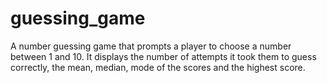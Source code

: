 # guessing_game
A number guessing game that prompts a player to choose a number between 1 and 10. 
It displays the number of attempts it took them to guess correctly, the mean, median, mode of the scores and the highest score.

